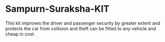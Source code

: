 # Sampurn-Suraksha-KIT
This kit improves the driver and passenger security by greater extent and protects the car from collision and theft can be fitted to any vehicle and cheap in cost.
